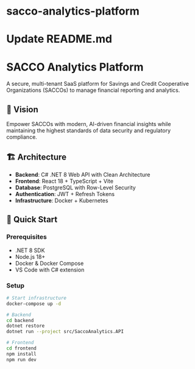 # sacco-analytics-platform
# Update README.md
# SACCO Analytics Platform

A secure, multi-tenant SaaS platform for Savings and Credit Cooperative Organizations (SACCOs) to manage financial reporting and analytics.

## 🎯 Vision
Empower SACCOs with modern, AI-driven financial insights while maintaining the highest standards of data security and regulatory compliance.

## 🏗️ Architecture
- **Backend**: C# .NET 8 Web API with Clean Architecture
- **Frontend**: React 18 + TypeScript + Vite
- **Database**: PostgreSQL with Row-Level Security
- **Authentication**: JWT + Refresh Tokens
- **Infrastructure**: Docker + Kubernetes

## 🚀 Quick Start

### Prerequisites
- .NET 8 SDK
- Node.js 18+
- Docker & Docker Compose
- VS Code with C# extension

### Setup
``````bash
# Start infrastructure
docker-compose up -d

# Backend
cd backend
dotnet restore
dotnet run --project src/SaccoAnalytics.API

# Frontend
cd frontend
npm install
npm run dev